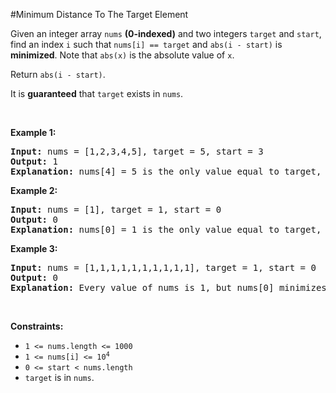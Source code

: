 #Minimum Distance To The Target Element
<p>Given an integer array <code>nums</code> <strong>(0-indexed)</strong> and two integers <code>target</code> and <code>start</code>, find an index <code>i</code> such that <code>nums[i] == target</code> and <code>abs(i - start)</code> is <strong>minimized</strong>. Note that <code>abs(x)</code> is the absolute value of <code>x</code>.</p>
<p>Return <code>abs(i - start)</code>.</p>
<p>It is <strong>guaranteed</strong> that <code>target</code> exists in <code>nums</code>.</p>
<p> </p>
<p><strong class="example">Example 1:</strong></p>
<pre><strong>Input:</strong> nums = [1,2,3,4,5], target = 5, start = 3
<strong>Output:</strong> 1
<strong>Explanation:</strong> nums[4] = 5 is the only value equal to target, so the answer is abs(4 - 3) = 1.
</pre>
<p><strong class="example">Example 2:</strong></p>
<pre><strong>Input:</strong> nums = [1], target = 1, start = 0
<strong>Output:</strong> 0
<strong>Explanation:</strong> nums[0] = 1 is the only value equal to target, so the answer is abs(0 - 0) = 0.
</pre>
<p><strong class="example">Example 3:</strong></p>
<pre><strong>Input:</strong> nums = [1,1,1,1,1,1,1,1,1,1], target = 1, start = 0
<strong>Output:</strong> 0
<strong>Explanation:</strong> Every value of nums is 1, but nums[0] minimizes abs(i - start), which is abs(0 - 0) = 0.
</pre>
<p> </p>
<p><strong>Constraints:</strong></p>
<ul>
<li><code>1 &lt;= nums.length &lt;= 1000</code></li>
<li><code>1 &lt;= nums[i] &lt;= 10<sup>4</sup></code></li>
<li><code>0 &lt;= start &lt; nums.length</code></li>
<li><code>target</code> is in <code>nums</code>.</li>
</ul>
